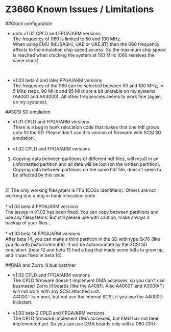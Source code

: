 # Z3660 Known Issues / Limitations

##Clock configuration
 * upto v1.02 CPLD and FPGA/ARM versions<br>
The frequency of 060 is limited to 50 and 100 MHz.
<br>When using EMU (MUSASHI, UAE or UAEJIT) then the 060 frequency affects to the emulation chip speed access. So the maximum chip speed is reached when clocking the system at 100 MHz (060 receives the same clock).
<br>

* v1.03 beta 4 and later FPGA/ARM versions<br>
The frequency of the 060 can be selected between 50 and 100 MHz, in 5 Mhz steps. 90 MHz and 95 MHz are a bit unstable on my systems (A4000 and AA3000). All other frequencies seems to work fine (again, on my systems).

##SCSI SD emulation
 * v1.01 CPLD and FPGA/ARM versions<br>
There is a bug in hunk relocation code that makes that one hdf grows upto fill the SD. Please don't use this version of firmware with SCSI SD emulation.
 <br><br>
 * v1.02 CPLD and FPGA/ARM versions<br>
 1) Copying data between partitions of different hdf files, will result in an unformatted partition and all data will be lost (on the written partition).
<br> Copying data between partitions on the same hdf file, doesn't seem to be affected by this issue.
<br>
 2) The only working filesystem is FFS (DOSx identifiers). Others are not working due a bug in hunk relocation code.
<br><br>
 * v1.03 beta 4 FPGA/ARM versions<br>
 The issues in v1.02 has been fixed. You can copy between partitions and use any filesystems.
 But still please use with caution, make always a backup of your files...
<br><br>
 * v1.03 beta 14 FPGA/ARM versions<br>
 After beta 14, you can make a third partition in the SD with type 0x76 (like you do with pistorm/emu68). It will be automounted by the SCSI SD emulation. (beta 12 and beta 13 had a bug that made some hdfs to grow up, and it was fixed in beta 14).
 
##DMA and Zorro III bus bastmer
 * v1.02 CPLD and FPGA/ARM versions<br>
The CPLD firmware doesn't implement DMA accesses, so you can't use busmaster Zorro III boards (like the A4091).
Also A4000T and A3000(T) will not work with any SCSI attached unit.
<br>A4000T can boot, but not use the internal SCSI, if you use the A4000D kickstart.
<br><br>
 * v1.03 beta 2 CPLD and FPGA/ARM versions<br>
The CPLD firmware implement DMA accesses, but EMU has not been implemented yet. So you can use DMA boards only with a 060 CPU.
